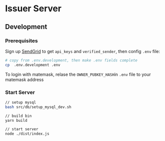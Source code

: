 # Issuer Server

## Development

### Prerequisites

Sign up [SendGrid](https://sendgrid.com/) to get `api_keys` and `verified_sender`, then config `.env` file:

```bash
# copy from .env.development, then make .env fields complete
cp  .env.development .env
```

To login with matemask, relase the `OWNER_PUBKEY_HASH`in `.env` file to your matemask address

### Start Server

```bash
// setup mysql
bash src/db/setup_mysql_dev.sh

// build bin
yarn build

// start server
node ./dist/index.js
```
